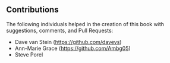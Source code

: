 ## Contributions

The following individuals helped in the creation of this book with suggestions, comments, and Pull Requests:

* Dave van Stein  (https://github.com/davevs)
* Ann-Marie Grace (https://github.com/Ambg05)
* Steve Porel
